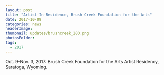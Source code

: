 ```yaml
---
layout: post
title: "Artist-In-Residence, Brush Creek Foundation for the Arts"
date: 2017-10-09
categories: news
headerImage:
thumbnail: updates/brushcreek_280.png
photosFolder:
tags:
  - 2017
---
```


Oct. 9-Nov. 3, 2017: Brush Creek Foundation for the Arts
Artist Residency, Saratoga, Wyoming.
